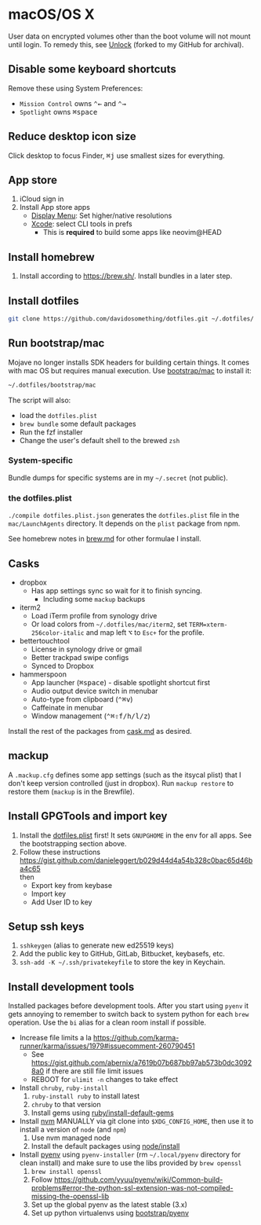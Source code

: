 # macOS/OS X

User data on encrypted volumes other than the boot volume will not mount until
login. To remedy this, see [Unlock] (forked to my GitHub for archival).

## Disable some keyboard shortcuts

Remove these using System Preferences:

- `Mission Control` owns <kbd>⌃</kbd><kbd>←</kbd> and <kbd>⌃</kbd><kbd>→</kbd>
- `Spotlight` owns <kbd>⌘</kbd><kbd>space</kbd>

## Reduce desktop icon size

Click desktop to focus Finder, <kbd>⌘</kbd><kbd>j</kbd> use smallest sizes for
everything.

## App store

1. iCloud sign in
1. Install App store apps
   - [Display Menu]: Set higher/native resolutions
   - [Xcode]: select CLI tools in prefs
      - This is __required__ to build some apps like neovim@HEAD

## Install homebrew

1. Install according to <https://brew.sh/>. Install bundles in a later step.

## Install dotfiles

```sh
git clone https://github.com/davidosomething/dotfiles.git ~/.dotfiles/
```

## Run bootstrap/mac

Mojave no longer installs SDK headers for building certain things. It comes
with mac OS but requires manual execution. Use
[bootstrap/mac](../bootstrap/mac) to install it:

```sh
~/.dotfiles/bootstrap/mac
```

The script will also:

- load the `dotfiles.plist`
- `brew bundle` some default packages
- Run the fzf installer
- Change the user's default shell to the brewed `zsh`

### System-specific

Bundle dumps for specific systems are in my `~/.secret` (not public).

### the dotfiles.plist

`./compile dotfiles.plist.json` generates the `dotfiles.plist` file in the
`mac/LaunchAgents` directory. It depends on the `plist` package from npm.

See homebrew notes in [brew.md](brew.md) for other formulae I install.

## Casks

- dropbox
    - Has app settings sync so wait for it to finish syncing.
        - Including some `mackup` backups
- iterm2
    - Load iTerm profile from synology drive
    - Or load colors from `~/.dotfiles/mac/iterm2`, set
    `TERM=xterm-256color-italic` and map left <kbd>⌥</kbd> to `Esc+` for the
    profile.
- bettertouchtool
    - License in synology drive or gmail
    - Better trackpad swipe configs
    - Synced to Dropbox
- hammerspoon
    - App launcher (<kbd>⌘</kbd><kbd>space</kbd>) - disable spotlight shortcut
      first
    - Audio output device switch in menubar
    - Auto-type from clipboard (<kbd>⌃</kbd><kbd>⌘</kbd><kbd>v</kbd>)
    - Caffeinate in menubar
    - Window management
      (<kbd>⌃</kbd><kbd>⌘</kbd><kbd>⇧</kbd><kbd>f/h/l/z</kbd>)

Install the rest of the packages from [cask.md](./cask.md) as desired.

## mackup

A `.mackup.cfg` defines some app settings (such as the itsycal plist) that
I don't keep version controlled (just in dropbox). Run `mackup restore` to
restore them (`mackup` is in the Brewfile).

## Install GPGTools and import key

1. Install the [dotfiles.plist](LaunchAgents/dotfiles.plist) first! It sets
   `GNUPGHOME` in the env for all apps. See the bootstrapping section above.
1. Follow these instructions
   <https://gist.github.com/danieleggert/b029d44d4a54b328c0bac65d46ba4c65>  
   then
    - Export key from keybase
    - Import key
    - Add User ID to key

## Setup ssh keys

1. `sshkeygen` (alias to generate new ed25519 keys)
1. Add the public key to GitHub, GitLab, Bitbucket, keybasefs, etc.
1. `ssh-add -K ~/.ssh/privatekeyfile` to store the key in Keychain.

## Install development tools

Installed packages before development tools. After you start using `pyenv` it
gets annoying to remember to switch back to system python for each `brew`
operation. Use the `bi` alias for a clean room install if possible.

- Increase file limits a la
  <https://github.com/karma-runner/karma/issues/1979#issuecomment-260790451>
    - See <https://gist.github.com/abernix/a7619b07b687bb97ab573b0dc30928a0>
      if there are still file limit issues
    - REBOOT for `ulimit -n` changes to take effect
- Install `chruby`, `ruby-install`
  1. `ruby-install ruby` to install latest
  1. `chruby` to that version
  1. Install gems using [ruby/install-default-gems](../ruby/install-default-gems)
- Install [nvm] MANUALLY via git clone into `$XDG_CONFIG_HOME`, then use it to
  install a version of `node` (and `npm`)
  1. Use nvm managed node
  1. Install the default packages using [node/install](../node/install)
- Install [pyenv] using `pyenv-installer` (rm `~/.local/pyenv` directory for
  clean install) and make sure to use the libs provided by `brew openssl`
  1. `brew install openssl`
  1. Follow <https://github.com/yyuu/pyenv/wiki/Common-build-problems#error-the-python-ssl-extension-was-not-compiled-missing-the-openssl-lib>
  1. Set up the global pyenv as the latest stable (3.x)
  1. Set up python virtualenvs using [bootstrap/pyenv](../bootstrap/pyenv)


[nvm]: https://github.com/nvm-sh/nvm
[pyenv]: https://github.com/pyenv/pyenv
[unlock]: https://github.com/davidosomething/Unlock
[Display Menu]: https://apps.apple.com/us/app/display-menu/id549083868?mt=12
[Xcode]: https://apps.apple.com/us/app/xcode/id497799835?mt=12
